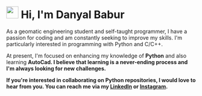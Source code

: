<h1> <img src="https://raw.githubusercontent.com/MartinHeinz/MartinHeinz/master/wave.gif" height="32" /> Hi, I'm Danyal Babur </h1>

As a geomatic engineering student and self-taught programmer, I have a passion for coding and am constantly seeking to improve my skills. I'm particularly interested in programming with Python and C/C++.

At present, I'm focused on enhancing my knowledge of <strong>Python</strong> and also learning <strong>AutoCad<strong>. I believe that learning is a never-ending process and I'm always looking for new challenges.

If you're interested in collaborating on Python repositories, I would love to hear from you. You can reach me via my [LinkedIn](https://www.linkedin.com/in/danyal-babur-759105257) or [Instagram](https://www.instagram.com/danyalbabur/).

<!---
danyalbabur/danyalbabur is a ✨ special ✨ repository because its `README.md` (this file) appears on your GitHub profile.
You can click the Preview link to take a look at your changes.
--->
